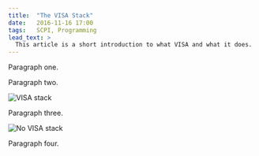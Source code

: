 ```yaml
---
title:  "The VISA Stack"
date:   2016-11-16 17:00
tags:   SCPI, Programming
lead_text: >
  This article is a short introduction to what VISA and what it does.
---
```


Paragraph one.

Paragraph two.

<img class="tall-img" alt="VISA stack" src="/blog/2016/11/16/the-visa-stack/visa-stack.svg" />

Paragraph three.

<img class="tall-img" alt="No VISA stack" src="/blog/2016/11/16/the-visa-stack/no-visa-stack.svg" />

Paragraph four.
